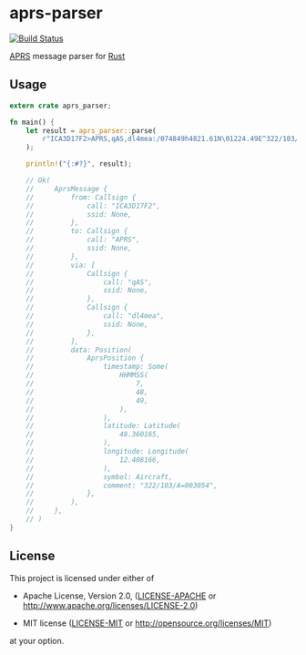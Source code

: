 
aprs-parser
==============================================================================

[![Build Status](https://travis-ci.org/Turbo87/aprs-parser-rs.svg?branch=master)](https://travis-ci.org/Turbo87/aprs-parser-rs)

[APRS] message parser for [Rust]

[APRS]: http://www.aprs.org/
[Rust]: https://www.rust-lang.org/


Usage
------------------------------------------------------------------------------

```rust
extern crate aprs_parser;

fn main() {
    let result = aprs_parser::parse(
        r"ICA3D17F2>APRS,qAS,dl4mea:/074849h4821.61N\01224.49E^322/103/A=003054"
    );

    println!("{:#?}", result);

    // Ok(
    //     AprsMessage {
    //         from: Callsign {
    //             call: "ICA3D17F2",
    //             ssid: None,
    //         },
    //         to: Callsign {
    //             call: "APRS",
    //             ssid: None,
    //         },
    //         via: [
    //             Callsign {
    //                 call: "qAS",
    //                 ssid: None,
    //             },
    //             Callsign {
    //                 call: "dl4mea",
    //                 ssid: None,
    //             },
    //         ],
    //         data: Position(
    //             AprsPosition {
    //                 timestamp: Some(
    //                     HHMMSS(
    //                         7,
    //                         48,
    //                         49,
    //                     ),
    //                 ),
    //                 latitude: Latitude(
    //                     48.360165,
    //                 ),
    //                 longitude: Longitude(
    //                     12.408166,
    //                 ),
    //                 symbol: Aircraft,
    //                 comment: "322/103/A=003054",
    //             },
    //         ),
    //     },
    // )
}
```


License
------------------------------------------------------------------------------

This project is licensed under either of

 - Apache License, Version 2.0, ([LICENSE-APACHE](LICENSE-APACHE) or
   <http://www.apache.org/licenses/LICENSE-2.0>)
   
 - MIT license ([LICENSE-MIT](LICENSE-MIT) or
   <http://opensource.org/licenses/MIT>)

at your option.
